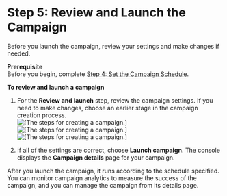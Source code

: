 # Step 5: Review and Launch the Campaign<a name="campaigns-review"></a>

Before you launch the campaign, review your settings and make changes if needed\.

**Prerequisite**  
Before you begin, complete [Step 4: Set the Campaign Schedule](campaigns-schedule.md)\.

**To review and launch a campaign**

1. For the **Review and launch** step, review the campaign settings\. If you need to make changes, choose an earlier stage in the campaign creation process\.  
![\[The steps for creating a campaign.\]](http://docs.aws.amazon.com/pinpoint/latest/userguide/)![\[The steps for creating a campaign.\]](http://docs.aws.amazon.com/pinpoint/latest/userguide/)![\[The steps for creating a campaign.\]](http://docs.aws.amazon.com/pinpoint/latest/userguide/)

1. If all of the settings are correct, choose **Launch campaign**\. The console displays the **Campaign details** page for your campaign\.

After you launch the campaign, it runs according to the schedule specified\. You can monitor campaign analytics to measure the success of the campaign, and you can manage the campaign from its details page\.